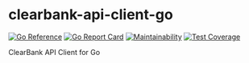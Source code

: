 # clearbank-api-client-go

[![Go Reference](https://pkg.go.dev/badge/github.com/brokeyourbike/clearbank-api-client-go.svg)](https://pkg.go.dev/github.com/brokeyourbike/clearbank-api-client-go)
[![Go Report Card](https://goreportcard.com/badge/github.com/brokeyourbike/clearbank-api-client-go)](https://goreportcard.com/report/github.com/brokeyourbike/clearbank-api-client-go)
[![Maintainability](https://api.codeclimate.com/v1/badges/147e88944ef3303bba6d/maintainability)](https://codeclimate.com/github/brokeyourbike/clearbank-api-client-go/maintainability)
[![Test Coverage](https://api.codeclimate.com/v1/badges/147e88944ef3303bba6d/test_coverage)](https://codeclimate.com/github/brokeyourbike/clearbank-api-client-go/test_coverage)

ClearBank API Client for Go
